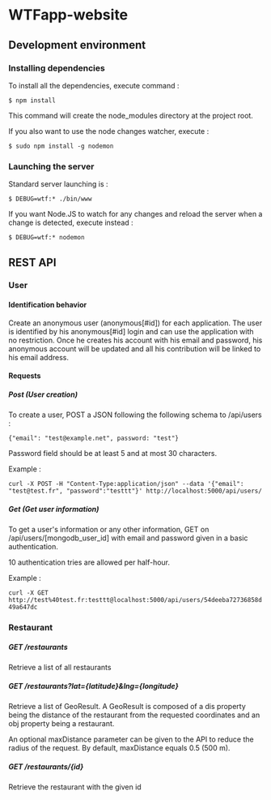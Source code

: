 # WTFapp-website

## Development environment

### Installing dependencies

To install all the dependencies, execute command :

```$ npm install```

This command will create the node_modules directory at the project root.

If you also want to use the node changes watcher, execute :

```$ sudo npm install -g nodemon```

### Launching the server

Standard server launching is :

```$ DEBUG=wtf:* ./bin/www```

If you want Node.JS to watch for any changes and reload the server when a change is detected, execute instead :

```$ DEBUG=wtf:* nodemon```

## REST API

### User

#### Identification behavior

Create an anonymous user (anonymous[#id]) for each application. The user is identified by his anonymous[#id] login and can use the application with no restriction. Once he creates his account with his email and password, his anonymous account will be updated and all his contribution will be linked to his email address.

#### Requests

##### Post (User creation)

To create a user, POST a JSON following the following schema to /api/users :

```{"email": "test@example.net", password: "test"}```

Password field should be at least 5 and at most 30 characters.

Example :

```curl -X POST -H "Content-Type:application/json" --data '{"email": "test@test.fr", "password":"testtt"}' http://localhost:5000/api/users/```

##### Get (Get user information)

To get a user's information or any other information, GET on /api/users/[mongodb_user_id] with email and password given in a basic authentication.

10 authentication tries are allowed per half-hour.

Example :

```curl -X GET http://test%40test.fr:testtt@localhost:5000/api/users/54deeba72736858d49a647dc```

### Restaurant

##### GET /restaurants

Retrieve a list of all restaurants

##### GET /restaurants?lat={latitude}&lng={longitude}

Retrieve a list of GeoResult. A GeoResult is composed of a dis property being the distance of the restaurant from the requested coordinates and an obj property being a restaurant.

An optional maxDistance parameter can be given to the API to reduce the radius of the request. By default, maxDistance equals 0.5 (500 m). 

##### GET /restaurants/{id}

Retrieve the restaurant with the given id

